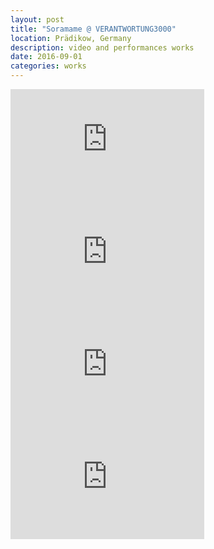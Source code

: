 ```yaml
---
layout: post
title: "Soramame @ VERANTWORTUNG3000"
location: Prädikow, Germany
description: video and performances works
date: 2016-09-01
categories: works
---
```


<iframe src="https://player.vimeo.com/video/182108435?portrait=0" width="310" height="180" frameborder="0" webkitallowfullscreen mozallowfullscreen allowfullscreen></iframe>

<iframe src="https://player.vimeo.com/video/182108345?portrait=0" width="310" height="180" frameborder="0" webkitallowfullscreen mozallowfullscreen allowfullscreen></iframe>

<iframe src="https://player.vimeo.com/video/182108346?portrait=0" width="310" height="180" frameborder="0" webkitallowfullscreen mozallowfullscreen allowfullscreen></iframe>

<iframe src="https://player.vimeo.com/video/182108344?portrait=0" width="310" height="180" frameborder="0" webkitallowfullscreen mozallowfullscreen allowfullscreen></iframe>

